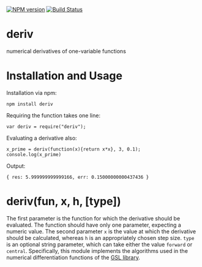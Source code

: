 [![NPM version](https://badge.fury.io/js/deriv.svg)](http://badge.fury.io/js/deriv)
[![Build Status](https://travis-ci.org/Planeshifter/node-deriv.svg)](https://travis-ci.org/Planeshifter/node-deriv)

deriv
==========

numerical derivatives of one-variable functions

# Installation and Usage

Installation via npm:
```
npm install deriv
```

Requiring the function takes one line:
```
var deriv = require("deriv");
```

Evaluating a derivative also:

```
x_prime = deriv(function(x){return x*x}, 3, 0.1);
console.log(x_prime)
```

Output:
```
{ res: 5.999999999999166, err: 0.15000000000437436 }
```

# deriv(fun, x, h, [type])

The first parameter is the function for which the derivative should be evaluated. The function should have only one parameter, expecting a numeric value. The second parameter `x` is the value at which the derivative should be calculated, whereas `h` is an appropriately chosen step size. `type` is an optional string parameter, which can take either the value `forward` or `central`. Specifically, this module implements the algorithms used in the numerical differentiation functions of the [GSL library](https://www.gnu.org/software/gsl/manual/html_node/Numerical-Differentiation-functions.html).

